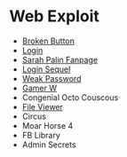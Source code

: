 # Web Exploit

* [Broken Button](./broken_button/README.md)
* [Login](./login/README.md)
* [Sarah Palin Fanpage](./spf/README.md)
* [Login Sequel](./login_sequel/README.md)
* [Weak Password](./weak_pass/README.md)
* [Gamer W](./gamer_w/README.md)
* Congenial Octo Couscous
* [File Viewer](./file_viewer/README.md)
* Circus
* Moar Horse 4
* FB Library
* Admin Secrets